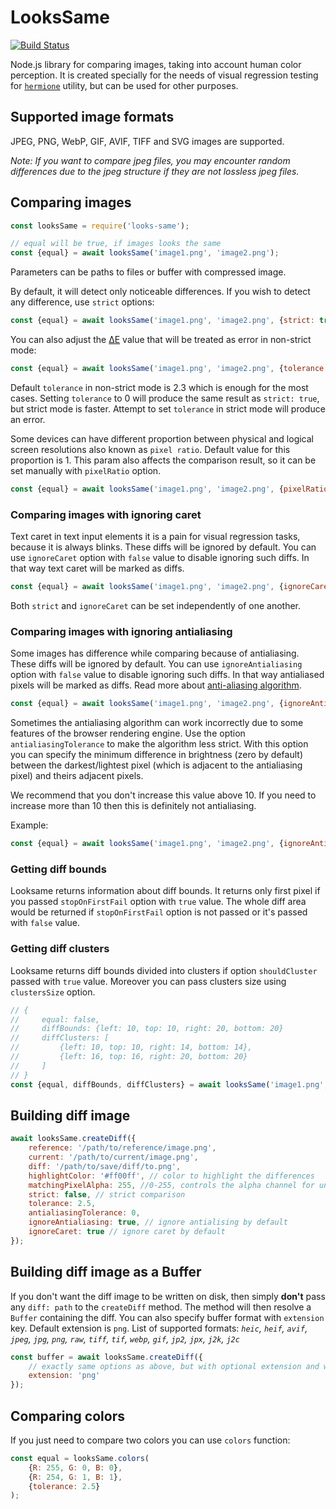 # LooksSame

[![Build Status](https://travis-ci.org/gemini-testing/looks-same.svg?branch=master)](https://travis-ci.org/gemini-testing/looks-same)

Node.js library for comparing images, taking into account human color
perception. It is created specially for the needs of visual regression testing
for [`hermione`](http://github.com/gemini-testing/hermione) utility, but can be used
for other purposes.

## Supported image formats

JPEG, PNG, WebP, GIF, AVIF, TIFF and SVG images are supported.

*Note: If you want to compare jpeg files, you may encounter random differences due to the jpeg structure if they are not lossless jpeg files.*

## Comparing images

```javascript
const looksSame = require('looks-same');

// equal will be true, if images looks the same
const {equal} = await looksSame('image1.png', 'image2.png');
```

Parameters can be paths to files or buffer with compressed image.

By default, it will detect only noticeable differences. If you wish to detect any difference,
use `strict` options:

```javascript
const {equal} = await looksSame('image1.png', 'image2.png', {strict: true});
```

You can also adjust the [ΔE](http://en.wikipedia.org/wiki/Color_difference) value that will be treated as error
in non-strict mode:

```javascript
const {equal} = await looksSame('image1.png', 'image2.png', {tolerance: 5});
```

Default `tolerance` in non-strict mode is 2.3 which is enough for the most cases.
Setting `tolerance` to 0 will produce the same result as `strict: true`, but strict mode
is faster.
Attempt to set `tolerance` in strict mode will produce an error.

Some devices can have different proportion between physical and logical screen resolutions also
known as `pixel ratio`. Default value for this proportion is 1.
This param also affects the comparison result, so it can be set manually with `pixelRatio` option.

```javascript
const {equal} = await looksSame('image1.png', 'image2.png', {pixelRatio: 2});
```

### Comparing images with ignoring caret

Text caret in text input elements it is a pain for visual regression tasks, because it is always blinks. These diffs will be ignored by default. You can use `ignoreCaret` option with `false` value to disable ignoring such diffs. In that way text caret will be marked as diffs.

```javascript
const {equal} = await looksSame('image1.png', 'image2.png', {ignoreCaret: true});
```

Both `strict` and `ignoreCaret` can be set independently of one another.

### Comparing images with ignoring antialiasing

Some images has difference while comparing because of antialiasing. These diffs will be ignored by default. You can use `ignoreAntialiasing` option with `false` value to disable ignoring such diffs. In that way antialiased pixels will be marked as diffs. Read more about [anti-aliasing algorithm](http://www.eejournal.ktu.lt/index.php/elt/article/view/10058/5000).

```javascript
const {equal} = await looksSame('image1.png', 'image2.png', {ignoreAntialiasing: true});
```

Sometimes the antialiasing algorithm can work incorrectly due to some features of the browser rendering engine. Use the option `antialiasingTolerance` to make the algorithm less strict. With this option you can specify the minimum difference in brightness (zero by default) between the darkest/lightest pixel (which is adjacent to the antialiasing pixel) and theirs adjacent pixels.

We recommend that you don't increase this value above 10. If you need to increase more than 10 then this is definitely not antialiasing.

Example:
```javascript
const {equal} = await looksSame('image1.png', 'image2.png', {ignoreAntialiasing: true, antialiasingTolerance: 3});
```

### Getting diff bounds
Looksame returns information about diff bounds. It returns only first pixel if you passed `stopOnFirstFail` option with `true` value. The whole diff area would be returned if `stopOnFirstFail` option is not passed or it's passed with `false` value.

### Getting diff clusters
Looksame returns diff bounds divided into clusters if option `shouldCluster` passed with `true` value. Moreover you can pass clusters size using `clustersSize` option.

```javascript
// {
//     equal: false,
//     diffBounds: {left: 10, top: 10, right: 20, bottom: 20}
//     diffClusters: [
//         {left: 10, top: 10, right: 14, bottom: 14},
//         {left: 16, top: 16, right: 20, bottom: 20}
//     ]
// }
const {equal, diffBounds, diffClusters} = await looksSame('image1.png', 'image2.png', {shouldCluster: true, clustersSize: 10});
```

## Building diff image

```javascript
await looksSame.createDiff({
    reference: '/path/to/reference/image.png',
    current: '/path/to/current/image.png',
    diff: '/path/to/save/diff/to.png',
    highlightColor: '#ff00ff', // color to highlight the differences
    matchingPixelAlpha: 255, //0-255, controls the alpha channel for unchanged pixels. setting to 0 will remove all matching pixels from the diff
    strict: false, // strict comparison
    tolerance: 2.5,
    antialiasingTolerance: 0,
    ignoreAntialiasing: true, // ignore antialising by default
    ignoreCaret: true // ignore caret by default
});
```

## Building diff image as a Buffer

If you don't want the diff image to be written on disk, then simply **don't**
pass any `diff: path` to the `createDiff` method. The method will then
resolve a `Buffer` containing the diff. You can also specify buffer format
with `extension` key. Default extension is `png`. List of supported formats:
*`heic`, `heif`, `avif`, `jpeg`, `jpg`, `png`, `raw`, `tiff`, `tif`, `webp`, `gif`, `jp2`, `jpx`, `j2k`, `j2c`*

```javascript
const buffer = await looksSame.createDiff({
    // exactly same options as above, but with optional extension and without diff
    extension: 'png'
});
```

## Comparing colors

If you just need to compare two colors you can use `colors` function:

```javascript
const equal = looksSame.colors(
    {R: 255, G: 0, B: 0},
    {R: 254, G: 1, B: 1},
    {tolerance: 2.5}
);
```
